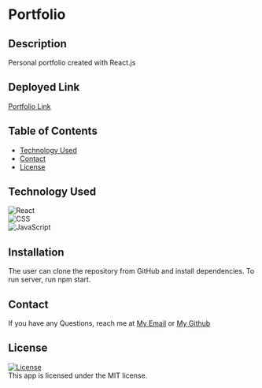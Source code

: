 # Portfolio

## Description
Personal portfolio created with React.js

## Deployed Link
[Portfolio Link](https://mukey6.github.io/react-portfolio/)

## Table of Contents
- [Technology Used](#technology-used)
- [Contact](#contact)
- [License](#license)


## Technology Used
![React](https://img.shields.io/badge/React-20232A?style=for-the-badge&logo=react&logoColor=61DAFB)  
![CSS](https://img.shields.io/badge/CSS3-1572B6?style=for-the-badge&logo=css3&logoColor=white)  
![JavaScript](https://img.shields.io/badge/JavaScript-323330?style=for-the-badge&logo=javascript&logoColor=F7DF1E)    
  
## Installation
The user can clone the repository from GitHub and install dependencies. To run server, run npm start.


## Contact
If you have any Questions, reach me at [My Email](muk.ahmed13@gmail.com) or [My Github](https://github.com/mukey6)

## License  
<a href=./LICENSE>![License](https://img.shields.io/badge/License%3A-MIT-green.svg)</a>     
This app is licensed under the MIT license.

